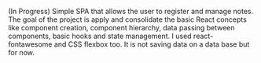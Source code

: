 (In Progress) Simple SPA that allows the user to register and manage notes. The goal of the project is apply and consolidate the basic React concepts like component creation, component hierarchy, data passing between components, basic hooks and state management.
I used react-fontawesome and CSS flexbox too.
It is not saving data on a data base but for now.